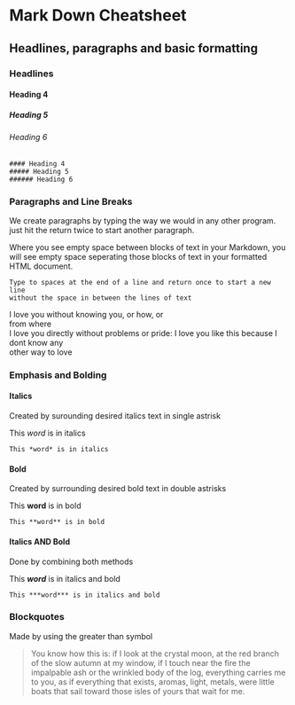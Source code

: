 # Mark Down Cheatsheet

## Headlines, paragraphs and basic formatting

### Headlines

#### Heading 4
##### Heading 5
###### Heading 6

```
#### Heading 4
##### Heading 5
###### Heading 6
```
### Paragraphs and Line Breaks
We create paragraphs by typing the way we would in any other program. 
just hit the return twice to start another paragraph.

Where you see empty space between blocks of text in your Markdown, 
you will see empty space seperating those blocks of text in your formatted HTML document.

```
Type to spaces at the end of a line and return once to start a new line  
without the space in between the lines of text
```

I love you without knowing you, or how, or  
from where  
I love you directly without problems or pride:
I love you like this because I dont know any  
other way to love

### Emphasis and Bolding

#### Italics
Created by surounding desired italics text in single astrisk

This *word* is in italics

```
This *word* is in italics
```

#### Bold
Created by surrounding desired bold text in double astrisks

This **word** is in bold

```
This **word** is in bold
```

#### Italics AND Bold
Done by combining both methods

This ***word*** is in italics and bold

```
This ***word*** is in italics and bold
```

### Blockquotes
Made by using the greater than symbol

>You know how this is:
>if I look
>at the crystal moon, at the red branch
>of the slow autumn at my window,
>if I touch
>near the fire
>the impalpable ash
>or the wrinkled body of the log,
>everything carries me to you,
>as if everything that exists,
>aromas, light, metals,
>were little boats
>that sail
>toward those isles of yours that wait for me.
